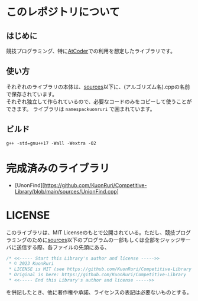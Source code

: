 # このレポジトリについて   
## はじめに  
競技プログラミング、特に[AtCoder](https://atcoder.jp/?lang=ja)での利用を想定したライブラリです。  
## 使い方  
それぞれのライブラリの本体は、[sources](https://github.com/KuonRuri/Competitive-Library/tree/main/sources)以下に、(アルゴリズム名).cppの名前で保存されています。  
それぞれ独立して作られているので、必要なコードのみをコピーして使うことができます。 
ライブラリは ``namespackuonruri`` で囲まれています。
## ビルド  
```
g++ -std=gnu++17 -Wall -Wextra -O2
```  
# 完成済みのライブラリ  
  
- [UnonFind][https://github.com/KuonRuri/Competitive-Library/blob/main/sources/UnionFind.cpp]    
  
# LICENSE
このライブラリは、MIT Licenseのもとで公開されている。ただし、競技プログラミングのために[sources](https://github.com/KuonRuri/Competitive-Library/tree/main/sources)以下のプログラムの一部もしくは全部をジャッジサーバに送信する際、各ファイルの先頭にある、
```cpp  
/* <<----- Start this Library's author and license ----->>
 * © 2023 KuonRuri
 * LICENSE is MIT (see https://github.com/KuonRuri/Competitive-Library )
 * Original is here: https://github.com/KuonRuri/Competitive-Library
 * <<----- End this Library's author and license ----->>
```  
を併記したとき、他に著作権や承諾、ライセンスの表記は必要ないものとする。  
